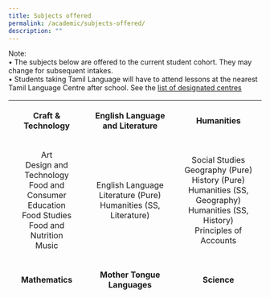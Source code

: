 ```yaml
---
title: Subjects offered
permalink: /academic/subjects-offered/
description: ""
---
```

<p>Note:<br />&bull; The subjects below are offered to the current student cohort. They may change for subsequent intakes.<br />&bull; Students taking Tamil Language will have to attend lessons at the nearest Tamil Language Centre after school. See the&nbsp;<a href="https://www.moe.gov.sg/secondary/courses/express/electives?term=Language&amp;subterm=Tamil%20Language" target="_blank" rel="noopener noreferrer">list of designated centres</a></p>
<table style="height: 398px; margin-left: auto; margin-right: auto;">
<tbody>
<tr style="height: 36px;">
<th style="text-align: center; height: 36px; width: 203.359px;">
	<p>Craft &amp; Technology</p>
</th>
<th style="text-align: center; height: 36px; width: 242.234px;">
	<p>English Language and Literature</p>
</th>
<th style="text-align: center; height: 36px; width: 196.406px;">
	<p>Humanities</p>
</th>
<tr style="height: 145px;">
<td style="text-align: center; height: 145px; width: 203.359px;">
<p>Art<br />Design and Technology<br />Food and Consumer Education<br />Food Studies<br />Food and Nutrition<br />Music<br>
<td style="text-align: center; height: 145px; width: 242.234px;">
<p>English Language<br />Literature&nbsp;(Pure)<br />Humanities (SS, Literature)</p>
</td>
<td style="text-align: center; height: 145px; width: 196.406px;">
<p>Social Studies<br />Geography&nbsp;(Pure)<br />History&nbsp;(Pure)<br />Humanities (SS, Geography)<br />Humanities (SS, History)<br />Principles of Accounts</p>
</td>
</tr>
<tr style="height: 18px;">
<td style="text-align: center; height: 18px; width: 203.359px;">
	<p><strong>Mathematics</strong></p>
</td>
<td style="text-align: center; height: 18px; width: 242.234px;">
	<p><strong>Mother Tongue Languages</strong></p>
</td>
<td style="text-align: center; height: 18px; width: 196.406px;">
	<p><strong>Science</strong></p>
</td>
</tr>
<tr style="height: 181px;">
<td style="text-align: center; height: 181px; width: 203.359px;">
<p>&nbsp;Mathematics<br />Additional Mathematics<br />Computer Applications&nbsp;</p>
</td>
<td style="text-align: center; height: 181px; width: 242.234px;">
<p>&nbsp;Chinese Language<br />Malay Language&nbsp;<br />Higher Chinese Language<br />Chinese Language Syllabus B<br />Malay Language Syllabus B<br />Basic Chinese Language<br />Basic Malay Language</p>
</td>
<td style="text-align: center; height: 181px; width: 196.406px;">
<p>&nbsp;Biology (Pure)<br />Chemistry&nbsp;(Pure)<br />Physics&nbsp;(Pure)<br />Science (Chemistry, Biology)<br />Science (Physics, Chemistry)</p>
</td>
</tr>
<tr style="height: 18px;">
<td style="height: 18px; width: 203.359px; text-align: center;"><strong>&nbsp;Physical Education</strong></td>